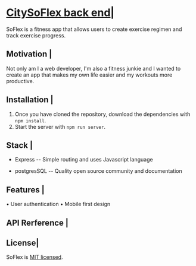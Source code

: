 # [CitySoFlex back end](https://citysoflex.herokuapp.com)|

SoFlex is a fitness app that allows users to create exercise regimen and track exercise progress. 

## Motivation |

Not only am I a web developer, I'm also a fitness junkie and I wanted to create an app that makes my own life easier and my workouts more productive.

## Installation |

1. Once you have cloned the repository, download the dependencies with `npm install`.
2. Start the server with `npm run server`.


## Stack |

- Express -- Simple routing and uses Javascript language

- postgresSQL -- Quality open source community and documentation


## Features |

• User authentication
• Mobile first design


## API Rerference |


## License|

SoFlex is [MIT licensed](./LICENSE).